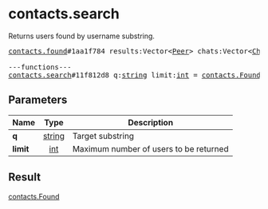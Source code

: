 # contacts.search

Returns users found by username substring.

<pre>
<a href="../constructor/contacts.found.md">contacts.found</a>#1aa1f784 results:Vector&lt;<a href="../type/Peer.md">Peer</a>&gt; chats:Vector&lt;<a href="../type/Chat.md">Chat</a>&gt; users:Vector&lt;<a href="../type/User.md">User</a>&gt; = <a href="../type/contacts.Found.md">contacts.Found</a>;

---functions---
<a href="../method/contacts.search.md">contacts.search</a>#11f812d8 q:<a href="../type/string.md">string</a> limit:<a href="../type/int.md">int</a> = <a href="../type/contacts.Found.md">contacts.Found</a>;
</pre>
## Parameters

| Name | Type | Description |
|------|:----:|-------------|
| **q** | <a href="../type/string.md">string</a> | Target substring |
| **limit** | <a href="../type/int.md">int</a> | Maximum number of users to be returned |

## Result

<a href="../type/contacts.Found.md">contacts.Found</a>

